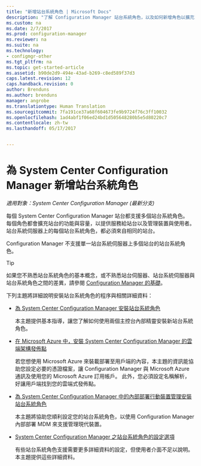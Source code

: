 ```yaml
---
title: "新增站台系統角色 | Microsoft Docs"
description: "了解 Configuration Manager 站台系統角色，以及如何新增角色以擴充站台的功能和容量。"
ms.custom: na
ms.date: 2/7/2017
ms.prod: configuration-manager
ms.reviewer: na
ms.suite: na
ms.technology:
- configmgr-other
ms.tgt_pltfrm: na
ms.topic: get-started-article
ms.assetid: b90de2d9-494e-43ad-b269-c8ed589f37d3
caps.latest.revision: 12
caps.handback.revision: 0
author: Brenduns
ms.author: brenduns
manager: angrobe
ms.translationtype: Human Translation
ms.sourcegitcommit: 7fa191ce37a68f604673fe9b9724f76c3ff10032
ms.openlocfilehash: 1ad4abf1f06ed24bd1d505648280b5e5d80220c7
ms.contentlocale: zh-tw
ms.lasthandoff: 05/17/2017


---
```

# <a name="add-site-system-roles-for-system-center-configuration-manager"></a>為 System Center Configuration Manager 新增站台系統角色

*適用對象：System Center Configuration Manager (最新分支)*

每個 System Center Configuration Manager 站台都支援多個站台系統角色。 每個角色都會擴充站台的功能與容量，以提供服務給站台以及管理裝置與使用者。 站台系統伺服器上的每個站台系統角色，都必須來自相同的站台。   

Configuration Manager 不支援單一站台系統伺服器上多個站台的站台系統角色。  

> [!TIP]  
>  如果您不熟悉站台系統角色的基本概念，或不熟悉站台伺服器、站台系統伺服器與站台系統角色之間的差異，請參閱 [Configuration Manager 的基礎](../../../../core/understand/fundamentals.md)。  

 下列主題將詳細說明安裝站台系統角色的程序與相關詳細資料：  

-   [為 System Center Configuration Manager 安裝站台系統角色](../../../../core/servers/deploy/configure/install-site-system-roles.md)  

     本主題提供基本指導，讓您了解如何使用兩個主控台內部精靈安裝新站台系統角色。  

-   [在 Microsoft Azure 中，安裝 System Center Configuration Manager 的雲端架構發佈點](../../../../core/servers/deploy/configure/install-cloud-based-distribution-points-in-microsoft-azure.md)  

    若您想使用 Microsoft Azure 來裝載部署至用戶端的內容，本主題的資訊能協助您設定必要的憑證檔案，讓 Configuration Manager 與 Microsoft Azure 通訊及使用您的 Microsoft Azure 訂用帳戶。 此外，您必須設定名稱解析，好讓用戶端找到您的雲端式發佈點。  

-   [為 System Center Configuration Manager 中的內部部署行動裝置管理安裝站台系統角色](../../../../mdm/get-started/install-site-system-roles-for-on-premises-mdm.md)  

     本主題將協助您順利設定您的站台系統角色，以使用 Configuration Manager 內部部署 MDM 來支援管理現代裝置。  

-   [System Center Configuration Manager 之站台系統角色的設定選項](../../../../core/servers/deploy/configure/configuration-options-for-site-system-roles.md)  

     有些站台系統角色支援需要更多詳細資料的設定，但使用者介面不足以說明。 本主題提供這些詳細資料。  

